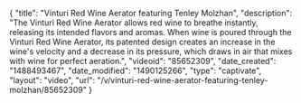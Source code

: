 {
    "title": "Vinturi Red Wine Aerator featuring Tenley Molzhan",
    "description": "The Vinturi Red Wine Aerator allows red wine to breathe instantly, releasing its intended flavors and aromas.  When wine is poured through the Vinturi Red Wine Aerator, its patented design creates an increase in the wine's velocity and a decrease in its pressure, which draws in air that mixes with wine for perfect aeration.",
    "videoid": "85652309",
    "date_created": "1488493467",
    "date_modified": "1490125266",
    "type": "captivate",
    "layout": "video",
    "url": "\/v\/vinturi-red-wine-aerator-featuring-tenley-molzhan\/85652309"
}